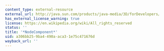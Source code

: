 ```yaml
---
content_type: external-resource
external_url: http://java.sun.com/products/java-media/3D/forDevelopers/J3D_1_2_API/j3dapi/javax/media/j3d/NodeComponent.html
has_external_license_warning: true
license: https://en.wikipedia.org/wiki/All_rights_reserved
status: ''
title: '*NodeComponent*'
uid: a306bb25-9ba4-490a-aca3-1e75c471676d
wayback_url: ''
---
```

